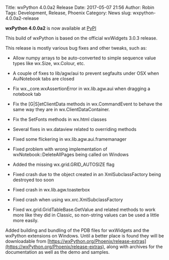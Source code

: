 Title: wxPython 4.0.0a2 Release
Date: 2017-05-07 21:56
Author: Robin
Tags: Development, Release, Phoenix
Category: News
slug: wxpython-4.0.0a2-release

**wxPython 4.0.0a2** is now available at 
[PyPI](https://pypi.python.org/pypi/wxPython/4.0.0a2) 

This build of wxPython is based on the official wxWidgets 3.0.3 release.

This release is mostly various bug fixes and other tweaks, such as:

  * Allow numpy arrays to be auto-converted to simple sequence value types
    like wx.Size, wx.Colour, etc.

  * A couple of fixes to lib/agw/aui to prevent segfaults under OSX when
    AuiNotebook tabs are closed

  * Fix wx._core.wxAssertionError in wx.lib.agw.aui when dragging a notebook tab

  * Fix the [G|S]etClientData methods in wx.CommandEvent to behave the same
    way they are in wx.ClientDataContainer.

  * Fix the SetFonts methods in wx.html classes

  * Several fixes in wx.dataview related to overriding methods

  * Fixed some flickering in wx.lib.agw.aui.framemanager

  * Fixed problem with wrong implementation of wxNotebook::DeleteAllPages being
    called on Windows

  * Added the missing wx.grid.GRID_AUTOSIZE flag

  * Fixed crash due to the object created in an XmlSubclassFactory being
    destroyed too soon

  * Fixed crash in wx.lib.agw.toasterbox

  * Fixed crash when using wx.xrc.XmlSubclassFactory

  * Fixed wx.grid.GridTableBase.GetValue and related methods to work more like
    they did in Classic, so non-string values can be used a little more
    easily.

Added building and bundling of the PDB files for wxWidgets and the wxPython
extensions on Windows.  Until a better place is found they will be
downloadable from [https://wxPython.org/Phoenix/release-extras](https://wxPython.org/Phoenix/release-extras), along with
archives for the documentation as well as the demo and samples.

